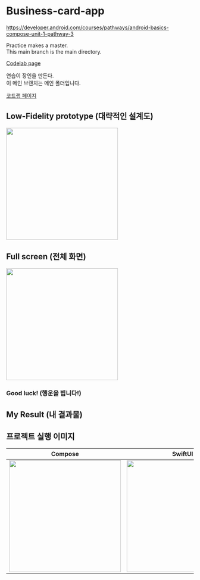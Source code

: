 # Business-card-app
https://developer.android.com/courses/pathways/android-basics-compose-unit-1-pathway-3

Practice makes a master.   
This main branch is the main directory.   

[Codelab page](https://developer.android.com/codelabs/basic-android-kotlin-compose-business-card#0)

연습이 장인을 만든다.   
이 메인 브랜치는 메인 폴더입니다.   

[코드랩 페이지](https://developer.android.com/codelabs/basic-android-kotlin-compose-business-card#0)

## Low-Fidelity prototype (대략적인 설계도)
<img src="https://github.com/shwoghk14/Business-card-app/assets/48680511/15ecd841-9907-4eb8-ac0c-f9b06e58c3f1" width="300" />



## Full screen (전체 화면)
<img src="https://github.com/shwoghk14/Business-card-app/assets/48680511/9d1a20d4-0616-4b4d-a58c-600f136fc5c2" width="300" />

   
### Good luck! (행운을 빕니다!)

## My Result (내 결과물)
## 프로젝트 실행 이미지
| Compose | SwiftUI |
| :---------------: | :---------------: |
| <img src="https://github.com/shwoghk14/Business-card-app/assets/48680511/67f977bb-c823-4cd6-b1e9-4b9366980b78" width="300" /> | <img src="https://github.com/shwoghk14/Business-card-app/assets/48680511/936c83b0-ad8f-4854-92ed-0bcdb1d1f456" width="300" /> |


